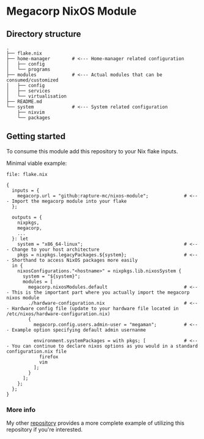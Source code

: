 # Megacorp NixOS Module

## Directory structure
```
.
├── flake.nix
├── home-manager        # <--- Home-manager related configuration
│   ├── config
│   └── programs
├── modules             # <--- Actual modules that can be consumed/customized
│   ├── config
│   ├── services
│   └── virtualisation
├── README.md
└── system              # <--- System related configuration
    ├── nixvim
    └── packages
```

## Getting started

To consume this module add this repository to your Nix flake inputs.

Minimal viable example:
```
file: flake.nix

{
  inputs = {
    megacorp.url = "github:rapture-mc/nixos-module";             # <--- Import the megacorp module into your flake
  };

  outputs = {
    nixpkgs,
    megacorp,
    ...
  }: let
    system = "x86_64-linux";                                     # <--- Change to your host architecture
    pkgs = nixpkgs.legacyPackages.${system};                     # <--- Shorthand to access NixOS packages more easily
  in {
    nixosConfigurations."<hostname>" = nixpkgs.lib.nixosSystem {
      system = "${system}";
      modules = [
        megacorp.nixosModules.default                            # <--- This is the important part where you actually import the megacorp nixos module
        ./hardware-configuration.nix                             # <--- Hardware config file (update to your hardware file located in /etc/nixos/hardware-configuration.nix)
        {
          megacorp.config.users.admin-user = "megaman";          # <--- Example option specifying default admin usernanme

          environment.systemPackages = with pkgs; [              # <--- You can continue to declare nixos options as you would in a standard configuration.nix file
            firefox
            vim
          ];
        }
      ];
    };
  };
}
```

### More info
My other [repository](https://github.com/rapture-mc/mgc-machines) provides a more complete example of utilizing this repository if you're interested.
